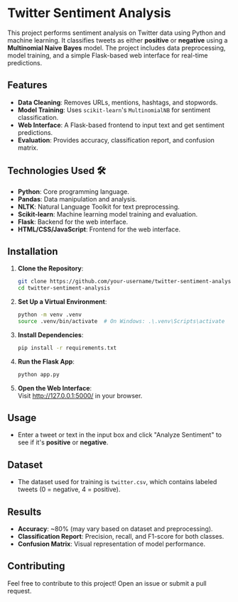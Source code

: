 # Twitter Sentiment Analysis 

This project performs sentiment analysis on Twitter data using Python and machine learning. It classifies tweets as either **positive** or **negative** using a **Multinomial Naive Bayes** model. The project includes data preprocessing, model training, and a simple Flask-based web interface for real-time predictions.

## Features 
- **Data Cleaning**: Removes URLs, mentions, hashtags, and stopwords.
- **Model Training**: Uses `scikit-learn`'s `MultinomialNB` for sentiment classification.
- **Web Interface**: A Flask-based frontend to input text and get sentiment predictions.
- **Evaluation**: Provides accuracy, classification report, and confusion matrix.

## Technologies Used 🛠️
- **Python**: Core programming language.
- **Pandas**: Data manipulation and analysis.
- **NLTK**: Natural Language Toolkit for text preprocessing.
- **Scikit-learn**: Machine learning model training and evaluation.
- **Flask**: Backend for the web interface.
- **HTML/CSS/JavaScript**: Frontend for the web interface.

## Installation 

1. **Clone the Repository**:
   ```bash
   git clone https://github.com/your-username/twitter-sentiment-analysis.git
   cd twitter-sentiment-analysis

2. **Set Up a Virtual Environment**:
   ```bash
   python -m venv .venv
   source .venv/bin/activate  # On Windows: .\.venv\Scripts\activate

4. **Install Dependencies**:
   ```bash
   pip install -r requirements.txt
   
6. **Run the Flask App**:
   ```bash
   python app.py

8. **Open the Web Interface**:  
   Visit http://127.0.0.1:5000/ in your browser.
   
## Usage 
- Enter a tweet or text in the input box and click "Analyze Sentiment" to see if it's **positive** or **negative**.

## Dataset 
- The dataset used for training is `twitter.csv`, which contains labeled tweets (0 = negative, 4 = positive).

## Results 
- **Accuracy**: ~80% (may vary based on dataset and preprocessing).
- **Classification Report**: Precision, recall, and F1-score for both classes.
- **Confusion Matrix**: Visual representation of model performance.

## Contributing 
Feel free to contribute to this project! Open an issue or submit a pull request.
